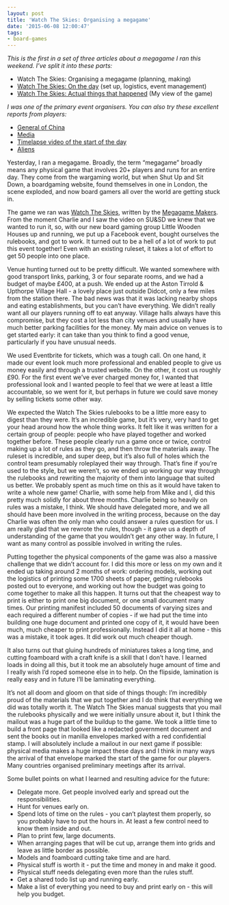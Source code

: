 ```yaml
---
layout: post
title: 'Watch The Skies: Organising a megagame'
date: '2015-06-08 12:00:47'
tags:
- board-games
---
```


*This is the first in a set of three articles about a megagame I ran this weekend. I’ve split it into these parts:*

* Watch The Skies: Organising a megagame (planning, making)
* [Watch The Skies: On the day](http://www.shrieking.net/watch-the-skies-on-the-day/) (set up, logistics, event management)
* [Watch The Skies: Actual things that happened](http://www.shrieking.net/watch-the-skies-actual-things-that-happened/) (My view of the game)

*I was one of the primary event organisers. You can also try these excellent reports from players:* 

* [General of China](http://jscott.me/blog/blog/2015/06/07/watch-the-skies/)
* [Media](http://themiseryfarm.com/2015/06/07/watch-the-skies/)
* [Timelapse video of the start of the day](https://www.youtube.com/watch?v=LuoSUzJfZzw)
* [Aliens](http://sinisterresistance.com/2015/06/19/close-encounters-part-i/)



Yesterday, I ran a megagame. Broadly, the term “megagame” broadly means any physical game that involves 20+ players and runs for an entire day. They come from the wargaming world, but when Shut Up and Sit Down, a boardgaming website, found themselves in one in London, the scene exploded, and now board gamers all over the world are getting stuck in.

The game we ran was [Watch The Skies](http://www.watchtheskies.net/), written by the [Megagame Makers](http://www.megagame-makers.org.uk/). From the moment Charlie and I saw the video on SU&SD we knew that we wanted to run it, so, with our new board gaming group Little Wooden Houses up and running, we put up a Facebook event, bought ourselves the rulebooks, and got to work. It turned out to be a hell of a lot of work to put this event together! Even with an existing ruleset, it takes a lot of effort to get 50 people into one place.

Venue hunting turned out to be pretty difficult. We wanted somewhere with good transport links, parking, 3 or four separate rooms, and we had a budget of maybe £400, at a push. We ended up at the Aston Tirrold & Upthorpe Village Hall - a lovely place just outside Didcot, only a few miles from the station there. The bad news was that it was lacking nearby shops and eating establishments, but you can’t have everything. We didn’t really want all our players running off to eat anyway. Village halls always have this compromise, but they cost a lot less than city venues and usually have much better parking facilities for the money. My main advice on venues is to get started early: it can take than you think to find a good venue, particularly if you have unusual needs.

We used Eventbrite for tickets, which was a tough call. On one hand, it made our event look much more professional and enabled people to give us money easily and through a trusted website. On the other, it cost us roughly £90. For the first event we’ve ever charged money for, I wanted that professional look and I wanted people to feel that we were at least a little accountable, so we went for it, but perhaps in future we could save money by selling tickets some other way.

We expected the Watch The Skies rulebooks to be a little more easy to digest than they were. It’s an incredible game, but it’s very, very hard to get your head around how the whole thing works. It felt like it was written for a certain group of people: people who have played together and worked together before. These people clearly run a game once or twice, control making up a lot of rules as they go, and then throw the materials away. The ruleset is incredible, and super deep, but it’s also full of holes which the control team presumably roleplayed their way through. That’s fine if you’re used to the style, but we weren’t, so we ended up working our way through the rulebooks and rewriting the majority of them into language that suited us better. We probably spent as much time on this as it would have taken to write a whole new game! Charlie, with some help from Mike and I, did this pretty much solidly for about three months. Charlie being so heavily on rules was a mistake, I think. We should have delegated more, and we all should have been more involved in the writing process, because on the day Charlie was often the only man who could answer a rules question for us. I am really glad that we rewrote the rules, though - it gave us a depth of understanding of the game that you wouldn’t get any other way. In future, I want as many control as possible involved in writing the rules.

Putting together the physical components of the game was also a massive challenge that we didn’t account for. I did this more or less on my own and it ended up taking around 2 months of work: ordering models, working out the logistics of printing some 1700 sheets of paper, getting rulebooks posted out to everyone, and working out how the budget was going to come together to make all this happen. It turns out that the cheapest way to print is either to print one big document, or one small document many times. Our printing manifest included 50 documents of varying sizes and each required a different number of copies - if we had put the time into building one huge document and printed one copy of it, it would have been much, much cheaper to print professionally. Instead I did it all at home - this was a mistake, it took ages. It did work out much cheaper though.

It also turns out that gluing hundreds of miniatures takes a long time, and cutting foamboard with a craft knife is a skill that I don’t have. I learned loads in doing all this, but it took me an absolutely huge amount of time and I really wish I’d roped someone else in to help. On the flipside, lamination is really easy and in future I’ll be laminating everything.

It’s not all doom and gloom on that side of things though: I’m incredibly proud of the materials that we put together and I do think that everything we did was totally worth it. The Watch The Skies manual suggests that you mail the rulebooks physically and we were initially unsure about it, but I think the mailout was a huge part of the buildup to the game. We took a little time to build a front page that looked like a redacted government document and sent the books out in manilla envelopes marked with a red confidential stamp. I will absolutely include a mailout in our next game if possible: physical media makes a huge impact these days and I think in many ways the arrival of that envelope marked the start of the game for our players. Many countries organised preliminary meetings after its arrival.

Some bullet points on what I learned and resulting advice for the future:

* Delegate more. Get people involved early and spread out the responsibilities.
* Hunt for venues early on.
* Spend lots of time on the rules - you can’t playtest them properly, so you probably have to put the hours in. At least a few control need to know them inside and out.
* Plan to print few, large documents.
* When arranging pages that will be cut up, arrange them into grids and leave as little border as possible.
* Models and foamboard cutting take time and are hard.
* Physical stuff is worth it - put the time and money in and make it good.
* Physical stuff needs delegating even more than the rules stuff.
* Get a shared todo list up and running early.
* Make a list of everything you need to buy and print early on - this will help you budget.
